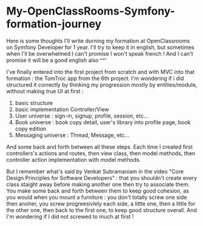 # My-OpenClassRooms-Symfony-formation-journey
Here is some thoughts I'll write durning my formation at OpenClassrooms on Symfony Developer for 1 year. I'll try to keep it in english, but sometimes when I'll be overwhelmed I can't promise I won't speak french ! And I can't promise it will be a good english also ^^'

I've finally entered into the first project from scratch and with MVC into that formation : the TomTroc app from the 6th project.
I'm wondering if i did structured it correctly by thinking my progression mostly by entities/module, without making true UI at first :
1. basic structure
2. basic implementation Controller/View
3. User universe : sign-in, signup, profile, session, etc...
4. Book universe : book copy detail, user's library into profile page, book copy edition
5. Messaging universe : Thread, Message, etc...

And some back and forth between all these steps. Each time I created first controllers's actions and routes, then view class, then model methods, then controller action implementation with model methods.

But I remember what's said by Venkat Subramaniam in the video "Core Design Principles for Software Developers" : that you shouldn't create every class staight away before making another one then try to associate them. You make some back and forth between them to keep good cohesion, as you would when you mount a furniture : you don't totally screw one side then anoher, you screw progreesivlely each side, a little one, then a little for the other one, then back to the first one, to keep good structure overall. And I'm wondering if I did not screwed to much at first !
